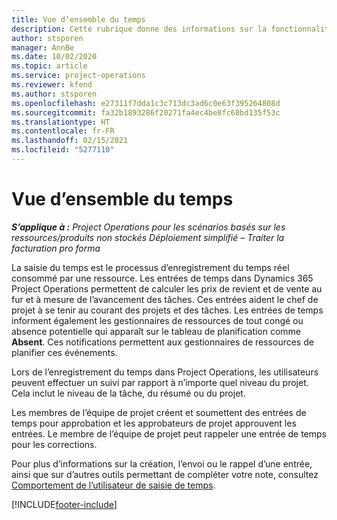 ```yaml
---
title: Vue d’ensemble du temps
description: Cette rubrique donne des informations sur la fonctionnalité de temps dans Dynamics 365 Project Operations.
author: stsporen
manager: AnnBe
ms.date: 10/02/2020
ms.topic: article
ms.service: project-operations
ms.reviewer: kfend
ms.author: stsporen
ms.openlocfilehash: e27311f7dda1c3c713dc3ad6c0e63f395264808d
ms.sourcegitcommit: fa32b1893286f20271fa4ec4be8fc68bd135f53c
ms.translationtype: HT
ms.contentlocale: fr-FR
ms.lasthandoff: 02/15/2021
ms.locfileid: "5277110"
---
```

# <a name="time-overview"></a>Vue d’ensemble du temps

_**S’applique à :** Project Operations pour les scénarios basés sur les ressources/produits non stockés Déploiement simplifié – Traiter la facturation pro forma_

La saisie du temps est le processus d’enregistrement du temps réel consommé par une ressource. Les entrées de temps dans Dynamics 365 Project Operations permettent de calculer les prix de revient et de vente au fur et à mesure de l’avancement des tâches. Ces entrées aident le chef de projet à se tenir au courant des projets et des tâches. Les entrées de temps informent également les gestionnaires de ressources de tout congé ou absence potentielle qui apparaît sur le tableau de planification comme **Absent**. Ces notifications permettent aux gestionnaires de ressources de planifier ces événements.

Lors de l’enregistrement du temps dans Project Operations, les utilisateurs peuvent effectuer un suivi par rapport à n’importe quel niveau du projet. Cela inclut le niveau de la tâche, du résumé ou du projet.

Les membres de l’équipe de projet créent et soumettent des entrées de temps pour approbation et les approbateurs de projet approuvent les entrées. Le membre de l’équipe de projet peut rappeler une entrée de temps pour les corrections.

Pour plus d’informations sur la création, l’envoi ou le rappel d’une entrée, ainsi que sur d’autres outils permettant de compléter votre note, consultez [Comportement de l’utilisateur de saisie de temps](ui-behavior-time.md).



[!INCLUDE[footer-include](../includes/footer-banner.md)]
